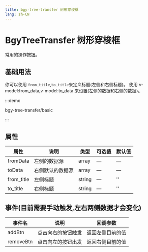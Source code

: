 ```yaml
---
title: bgy-tree-transfer 树形穿梭框
lang: zh-CN
---
```


# BgyTreeTransfer 树形穿梭框

常用的操作按钮。

## 基础用法

你可以使用 `from_title`,`to_title`来定义标题(左侧和右侧标题)。
使用 v-model:from_data,v-model:to_data 来设置(左侧的数据和右侧的数据)。

:::demo

bgy-tree-transfer/basic

:::

## 属性

| 属性       | 说明             | 类型   | 可选值 | 默认值 |
| ---------- | ---------------- | ------ | ------ | ------ |
| fromData   | 左侧的数据源     | array  | —      | —      |
| toData     | 右侧默认的数据源 | array  | —      | —      |
| from_title | 左侧标题         | string | —      | ''     |
| to_title   | 右侧标题         | string | —      | ''     |

## 事件(目前需要手动触发,左右两侧数据才会变化)

| 事件名    | 说明               | 回调参数         |
| --------- | ------------------ | ---------------- |
| addBtn    | 点击向右的按钮触发 | 返回左侧目前的值 |
| removeBtn | 点击向左的按钮出发 | 返回右侧目前的值 |
